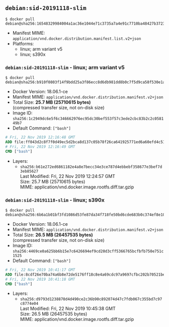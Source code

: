 ## `debian:sid-20191118-slim`

```console
$ docker pull debian@sha256:16548329984004a1ac36e1044e71c3735a7a4e91c7710ba48427b372359ba9b8
```

-	Manifest MIME: `application/vnd.docker.distribution.manifest.list.v2+json`
-	Platforms:
	-	linux; arm variant v5
	-	linux; s390x

### `debian:sid-20191118-slim` - linux; arm variant v5

```console
$ docker pull debian@sha256:b910f0803f14f9bdd25a3f86ecc8d6db981dd8b0c7f5d9ca58f530e1a5ca746c
```

-	Docker Version: 18.06.1-ce
-	Manifest MIME: `application/vnd.docker.distribution.manifest.v2+json`
-	Total Size: **25.7 MB (25710615 bytes)**  
	(compressed transfer size, not on-disk size)
-	Image ID: `sha256:1c2949dc6e5f6c346662976ec95dc30bef553f57c3ede2cbc83b2c2c058149b7`
-	Default Command: `["bash"]`

```dockerfile
# Fri, 22 Nov 2019 12:16:48 GMT
ADD file:ff043d2c8f7f0d49ec5d2bca8d137c05b78f26ca641925771ed6a60efd4c511f in / 
# Fri, 22 Nov 2019 12:16:49 GMT
CMD ["bash"]
```

-	Layers:
	-	`sha256:b61e272ed6861182e4a8e7becc34e3ce787d4ebbebf358677e3bef7d3eb85627`  
		Last Modified: Fri, 22 Nov 2019 12:24:57 GMT  
		Size: 25.7 MB (25710615 bytes)  
		MIME: application/vnd.docker.image.rootfs.diff.tar.gzip

### `debian:sid-20191118-slim` - linux; s390x

```console
$ docker pull debian@sha256:6b6a1b01bf3fd1086d53fe87da34f718fe50bd6cde683b0c374ef8e10c871831
```

-	Docker Version: 18.06.1-ce
-	Manifest MIME: `application/vnd.docker.distribution.manifest.v2+json`
-	Total Size: **26.5 MB (26457535 bytes)**  
	(compressed transfer size, not on-disk size)
-	Image ID: `sha256:4469ce0a625bb6b15e7c6426694ef9cd20d3cff5366765bcfbfb750e751c1525`
-	Default Command: `["bash"]`

```dockerfile
# Fri, 22 Nov 2019 10:41:17 GMT
ADD file:8cdf26e70ba74a6b8e72de5176ff18c8e4a69cdc97a9697cfbc202b70521be54 in / 
# Fri, 22 Nov 2019 10:41:18 GMT
CMD ["bash"]
```

-	Layers:
	-	`sha256:d9793d1238870d4d490ce2c36b90c892074d47c7fdb067c355bd7c97c8774e04`  
		Last Modified: Fri, 22 Nov 2019 10:45:38 GMT  
		Size: 26.5 MB (26457535 bytes)  
		MIME: application/vnd.docker.image.rootfs.diff.tar.gzip
